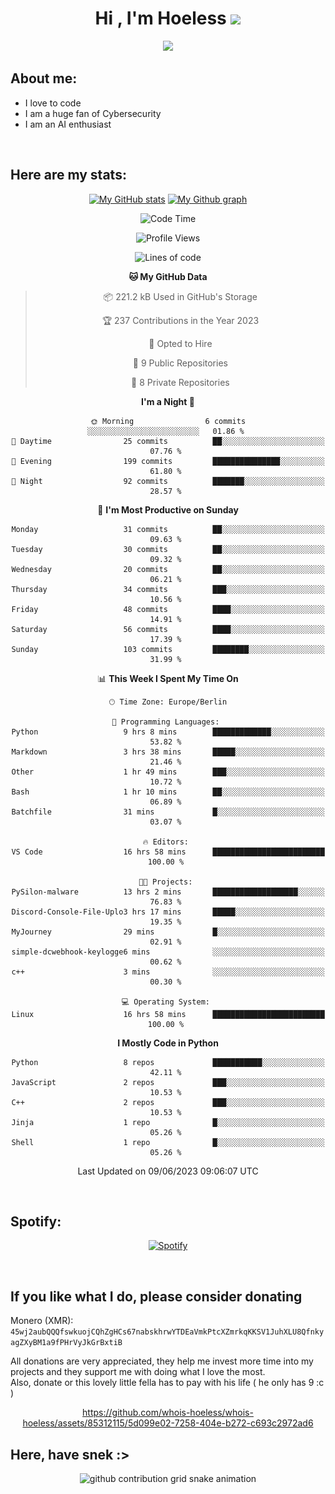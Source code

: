 <h1 align="center">Hi , I'm Hoeless <img src="https://media.giphy.com/media/hvRJCLFzcasrR4ia7z/giphy.gif" width="35"></h1>
<p align="center">
  <a href="https://github.com/whois-hoeless"><img src="https://readme-typing-svg.demolab.com?font=Roboto+Mono&weight=300&size=28&duration=4000&pause=100&color=C109F7&center=true&vCenter=true&width=580&height=127&lines=I'm+a+programmer;I'm+an+AI+enthusiast;I'm+a+big+fan+of+Neural+Networks;I'm+interested+in+Computer+Science;I+love+Cybersecurity;By+the+way+I+use+Arch+%F0%9F%92%80"></a>
</p>

## About me:

- I love to code
- I am a huge fan of Cybersecurity
- I am an AI enthusiast 

<br>

## Here are my stats:

<div align="center">
    
 [![My GitHub stats](https://github-readme-stats.vercel.app/api?username=whois-hoeless&count_private=true&show_icons=true&theme=radical)](https://github.com/whois-hoeless)
 [![My Github graph](http://github-profile-summary-cards.vercel.app/api/cards/profile-details?username=whois-hoeless&theme=radical)](https://github.com/whois-hoeless)

<!--START_SECTION:waka-->
![Code Time](http://img.shields.io/badge/Code%20Time-32%20hrs%2021%20mins-blue)

![Profile Views](http://img.shields.io/badge/Profile%20Views-8-blue)

![Lines of code](https://img.shields.io/badge/From%20Hello%20World%20I%27ve%20Written-33.7%20thousand%20lines%20of%20code-blue)

**🐱 My GitHub Data** 

> 📦 221.2 kB Used in GitHub's Storage 
 > 
> 🏆 237 Contributions in the Year 2023
 > 
> 💼 Opted to Hire
 > 
> 📜 9 Public Repositories 
 > 
> 🔑 8 Private Repositories 
 > 
**I'm a Night 🦉** 

```text
🌞 Morning                6 commits           ░░░░░░░░░░░░░░░░░░░░░░░░░   01.86 % 
🌆 Daytime                25 commits          ██░░░░░░░░░░░░░░░░░░░░░░░   07.76 % 
🌃 Evening                199 commits         ███████████████░░░░░░░░░░   61.80 % 
🌙 Night                  92 commits          ███████░░░░░░░░░░░░░░░░░░   28.57 % 
```
📅 **I'm Most Productive on Sunday** 

```text
Monday                   31 commits          ██░░░░░░░░░░░░░░░░░░░░░░░   09.63 % 
Tuesday                  30 commits          ██░░░░░░░░░░░░░░░░░░░░░░░   09.32 % 
Wednesday                20 commits          ██░░░░░░░░░░░░░░░░░░░░░░░   06.21 % 
Thursday                 34 commits          ███░░░░░░░░░░░░░░░░░░░░░░   10.56 % 
Friday                   48 commits          ████░░░░░░░░░░░░░░░░░░░░░   14.91 % 
Saturday                 56 commits          ████░░░░░░░░░░░░░░░░░░░░░   17.39 % 
Sunday                   103 commits         ████████░░░░░░░░░░░░░░░░░   31.99 % 
```


📊 **This Week I Spent My Time On** 

```text
🕑︎ Time Zone: Europe/Berlin

💬 Programming Languages: 
Python                   9 hrs 8 mins        █████████████░░░░░░░░░░░░   53.82 % 
Markdown                 3 hrs 38 mins       █████░░░░░░░░░░░░░░░░░░░░   21.46 % 
Other                    1 hr 49 mins        ███░░░░░░░░░░░░░░░░░░░░░░   10.72 % 
Bash                     1 hr 10 mins        ██░░░░░░░░░░░░░░░░░░░░░░░   06.89 % 
Batchfile                31 mins             █░░░░░░░░░░░░░░░░░░░░░░░░   03.07 % 

🔥 Editors: 
VS Code                  16 hrs 58 mins      █████████████████████████   100.00 % 

🐱‍💻 Projects: 
PySilon-malware          13 hrs 2 mins       ███████████████████░░░░░░   76.83 % 
Discord-Console-File-Uplo3 hrs 17 mins       █████░░░░░░░░░░░░░░░░░░░░   19.35 % 
MyJourney                29 mins             █░░░░░░░░░░░░░░░░░░░░░░░░   02.91 % 
simple-dcwebhook-keylogge6 mins              ░░░░░░░░░░░░░░░░░░░░░░░░░   00.62 % 
c++                      3 mins              ░░░░░░░░░░░░░░░░░░░░░░░░░   00.30 % 

💻 Operating System: 
Linux                    16 hrs 58 mins      █████████████████████████   100.00 % 
```

**I Mostly Code in Python** 

```text
Python                   8 repos             ███████████░░░░░░░░░░░░░░   42.11 % 
JavaScript               2 repos             ███░░░░░░░░░░░░░░░░░░░░░░   10.53 % 
C++                      2 repos             ███░░░░░░░░░░░░░░░░░░░░░░   10.53 % 
Jinja                    1 repo              █░░░░░░░░░░░░░░░░░░░░░░░░   05.26 % 
Shell                    1 repo              █░░░░░░░░░░░░░░░░░░░░░░░░   05.26 % 
```




 Last Updated on 09/06/2023 09:06:07 UTC
<!--END_SECTION:waka-->
</div>
<br>

## Spotify:

<div align="center">

[![Spotify](https://whois-hoeless.vercel.app/api/spotify?background_color=0d1117&border_color=090d13)](https://open.spotify.com/user/heanchenhorst)
</div>

<br>

## If you like what I do, please consider donating

Monero (XMR): ```45wj2aubQQQfswkuojCQhZgHCs67nabskhrwYTDEaVmkPtcXZmrkqKKSV1JuhXLU8QfnkyagZXyBM1a9fPHrVyJkGrBxtiB```

All donations are very appreciated, they help me invest more time into my projects and they support me with doing what I love the most.  
Also, donate or this lovely little fella has to pay with his life (  he only has 9 :c  )

<div align="center">


https://github.com/whois-hoeless/whois-hoeless/assets/85312115/5d099e02-7258-404e-b272-c693c2972ad6


</div>

## Here, have snek :>
<div align="center">
<picture>
  <source media="(prefers-color-scheme: dark)" srcset="https://raw.githubusercontent.com/whois-hoeless/whois-hoeless/output/github-contribution-grid-snake-dark.svg">
  <source media="(prefers-color-scheme: light)" srcset="https://raw.githubusercontent.com/whois-hoeless/whois-hoeless/output/github-contribution-grid-snake.svg">
  <img alt="github contribution grid snake animation" src="https://raw.githubusercontent.com/whois-hoeless/whois-hoeless/output/github-contribution-grid-snake.svg">
</div>
